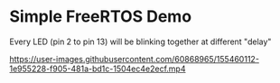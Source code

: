 # Simple FreeRTOS Demo

Every LED (pin 2 to pin 13) will be blinking together at different "delay"

https://user-images.githubusercontent.com/60868965/155460112-1e955228-f905-481a-bd1c-1504ec4e2ecf.mp4

